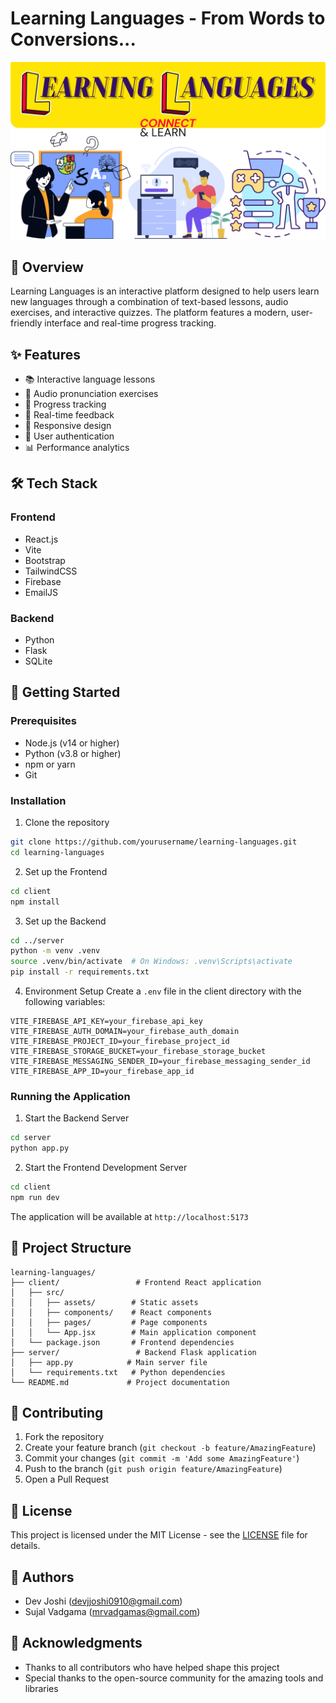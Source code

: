 ﻿# Learning Languages - From Words to Conversions...

![Learning Languages Logo](client/src/assets/logo.png)

## 🎯 Overview

Learning Languages is an interactive platform designed to help users learn new languages through a combination of text-based lessons, audio exercises, and interactive quizzes. The platform features a modern, user-friendly interface and real-time progress tracking.

## ✨ Features

- 📚 Interactive language lessons
- 🎤 Audio pronunciation exercises
- 📝 Progress tracking
- 🔄 Real-time feedback
- 📱 Responsive design
- 🔐 User authentication
- 📊 Performance analytics

## 🛠️ Tech Stack

### Frontend
- React.js
- Vite
- Bootstrap
- TailwindCSS
- Firebase
- EmailJS

### Backend
- Python
- Flask
- SQLite

## 🚀 Getting Started

### Prerequisites
- Node.js (v14 or higher)
- Python (v3.8 or higher)
- npm or yarn
- Git

### Installation

1. Clone the repository
```bash
git clone https://github.com/yourusername/learning-languages.git
cd learning-languages
```

2. Set up the Frontend
```bash
cd client
npm install
```

3. Set up the Backend
```bash
cd ../server
python -m venv .venv
source .venv/bin/activate  # On Windows: .venv\Scripts\activate
pip install -r requirements.txt
```

4. Environment Setup
Create a `.env` file in the client directory with the following variables:
```env
VITE_FIREBASE_API_KEY=your_firebase_api_key
VITE_FIREBASE_AUTH_DOMAIN=your_firebase_auth_domain
VITE_FIREBASE_PROJECT_ID=your_firebase_project_id
VITE_FIREBASE_STORAGE_BUCKET=your_firebase_storage_bucket
VITE_FIREBASE_MESSAGING_SENDER_ID=your_firebase_messaging_sender_id
VITE_FIREBASE_APP_ID=your_firebase_app_id
```

### Running the Application

1. Start the Backend Server
```bash
cd server
python app.py
```

2. Start the Frontend Development Server
```bash
cd client
npm run dev
```

The application will be available at `http://localhost:5173`

## 📁 Project Structure

```
learning-languages/
├── client/                 # Frontend React application
│   ├── src/
│   │   ├── assets/        # Static assets
│   │   ├── components/    # React components
│   │   ├── pages/         # Page components
│   │   └── App.jsx        # Main application component
│   └── package.json       # Frontend dependencies
├── server/                 # Backend Flask application
│   ├── app.py            # Main server file
│   └── requirements.txt   # Python dependencies
└── README.md             # Project documentation
```

## 🤝 Contributing

1. Fork the repository
2. Create your feature branch (`git checkout -b feature/AmazingFeature`)
3. Commit your changes (`git commit -m 'Add some AmazingFeature'`)
4. Push to the branch (`git push origin feature/AmazingFeature`)
5. Open a Pull Request

## 📝 License

This project is licensed under the MIT License - see the [LICENSE](LICENSE) file for details.

## 👥 Authors
- Dev Joshi (devjjoshi0910@gmail.com)
- Sujal Vadgama (mrvadgamas@gmail.com)

## 🙏 Acknowledgments

- Thanks to all contributors who have helped shape this project
- Special thanks to the open-source community for the amazing tools and libraries

